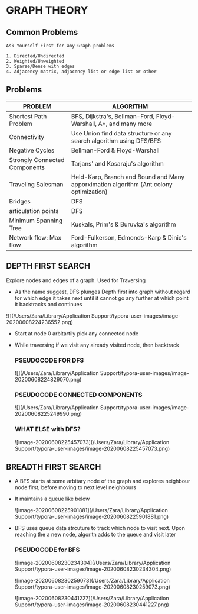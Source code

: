 # GRAPH THEORY

## Common Problems 

```
Ask Yourself First for any Graph problems

1. Directed/Undirected
2. Weighted/Unweighted
3. Sparse/Dense with edges
4. Adjacency matrix, adjacency list or edge list or other
```

## Problems

| PROBLEM                       | ALGORITHM                                                    |
| ----------------------------- | ------------------------------------------------------------ |
| Shortest Path Problem         | BFS, Dijkstra's, Bellman-Ford, Floyd-Warshall, A*, and many more |
| Connectivity                  | Use Union find data structure or any search algorithm using DFS/BFS |
| Negative Cycles               | Bellman-Ford & Floyd-Warshall                                |
| Strongly Connected Components | Tarjans' and Kosaraju's algorithm                            |
| Traveling Salesman            | Held-Karp, Branch and Bound and Many apporximation algorithm (Ant colony optimization) |
| Bridges                       | DFS                                                          |
| articulation points           | DFS                                                          |
| Minimum Spanning Tree         | Kuskals, Prim's & Buruvka's algorithm                        |
| Network flow: Max flow        | Ford-Fulkerson, Edmonds-Karp & Dinic's algorithm             |

## DEPTH FIRST SEARCH

Explore nodes and edges of a graph. Used for Traversing

- As the name suggest, DFS plunges Depth first into graph  without regard for which edge it takes next until it cannot go any further at which point it backtracks and continues

![](/Users/Zara/Library/Application Support/typora-user-images/image-20200608224236552.png)

- Start at node 0 arbitartily pick any connected node

- While traversing if we visit any already visited node, then backtrack

  ### PSEUDOCODE FOR DFS

  ![](/Users/Zara/Library/Application Support/typora-user-images/image-20200608224829070.png)

  ### PSEUDOCODE CONNECTED COMPONENTS

  ![](/Users/Zara/Library/Application Support/typora-user-images/image-20200608225249990.png)

  ### WHAT ELSE with DFS?

  ![image-20200608225457073](/Users/Zara/Library/Application Support/typora-user-images/image-20200608225457073.png)

## BREADTH FIRST SEARCH

- A BFS starts at some arbitary node of the graph and explores neighbour node first, before moving to next level neighbours

- It maintains a queue like below

  ![image-20200608225901881](/Users/Zara/Library/Application Support/typora-user-images/image-20200608225901881.png)

- BFS uses queue data strcuture to track which node to visit next. Upon reaching the a new node, algorith adds to the queue and visit later

  ### PSEUDOCODE for BFS

  ![image-20200608230234304](/Users/Zara/Library/Application Support/typora-user-images/image-20200608230234304.png)

  ![image-20200608230259073](/Users/Zara/Library/Application Support/typora-user-images/image-20200608230259073.png)

  ![image-20200608230441227](/Users/Zara/Library/Application Support/typora-user-images/image-20200608230441227.png)

